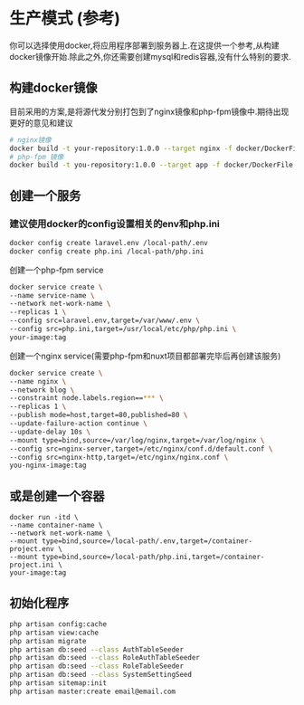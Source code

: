 # 生产模式 (参考)

你可以选择使用docker,将应用程序部署到服务器上.在这提供一个参考,从构建docker镜像开始.除此之外,你还需要创建mysql和redis容器,没有什么特别的要求.

## 构建docker镜像

目前采用的方案,是将源代发分别打包到了nginx镜像和php-fpm镜像中.期待出现更好的意见和建议

```bash
# nginx镜像
docker build -t your-repository:1.0.0 --target nginx -f docker/DockerFile .
# php-fpm 镜像
docker build -t you-repository:1.0.0 --target app -f docker/DockerFile .
```
## 创建一个服务
### 建议使用docker的config设置相关的env和php.ini
```bash
docker config create laravel.env /local-path/.env
docker config create php.ini /local-path/php.ini
```
创建一个php-fpm service
```bash
docker service create \
--name service-name \
--network net-work-name \
--replicas 1 \
--config src=laravel.env,target=/var/www/.env \
--config src=php.ini,target=/usr/local/etc/php/php.ini \
your-image:tag
```

创建一个nginx service(需要php-fpm和nuxt项目都部署完毕后再创建该服务)
```bash
docker service create \
--name nginx \
--network blog \
--constraint node.labels.region==*** \
--replicas 1 \
--publish mode=host,target=80,published=80 \
--update-failure-action continue \
--update-delay 10s \
--mount type=bind,source=/var/log/nginx,target=/var/log/nginx \
--config src=nginx-server,target=/etc/nginx/conf.d/default.conf \
--config src=nginx-http,target=/etc/nginx/nginx.conf \
you-nginx-image:tag
```

## 或是创建一个容器
```docker
docker run -itd \
--name container-name \
--network net-work-name \
--mount type=bind,source=/local-path/.env,target=/container-project.env \
--mount type=bind,source=/local-path/php.ini,target=/container-project.ini \
your-image:tag
```

## 初始化程序
```bash
php artisan config:cache
php artisan view:cache
php artisan migrate
php artisan db:seed --class AuthTableSeeder
php artisan db:seed --class RoleAuthTableSeeder
php artisan db:seed --class RoleTableSeeder
php artisan db:seed --class SystemSettingSeed
php artisan sitemap:init
php artisan master:create email@email.com
```